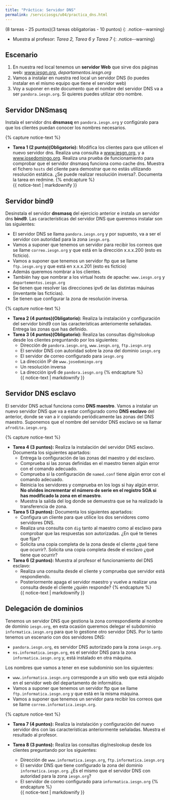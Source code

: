 ```yaml
---
title: "Práctica: Servidor DNS"
permalink: /serviciosgs/u04/practica_dns.html
---
```


(8 tareas - 25 puntos)(3 tareas obligatorias - 10 puntos)
{: .notice--warning}
* Muestra al profesor: *Tarea 2, Tarea 6 y Tarea 7*
{: .notice--warning}

## Escenario


1. En nuestra red local tenemos un **servidor Web** que sirve dos páginas web: *www.iesgn.org*, *departamentos.iesgn.org*
2. Vamos a instalar en nuestra red local un servidor DNS (lo puedes instalar en el mismo equipo que tiene el servidor web)
3. Voy a suponer en este documento que el nombre del servidor DNS va a ser ``pandora.iesgn.org``. Si quieres puedes utilizar otro nombre.

## Servidor DNSmasq

Instala el servidor dns **dnsmasq** en ``pandora.iesgn.org`` y configúralo para que los clientes puedan conocer los nombres necesarios.

{% capture notice-text %}
* **Tarea 1 (2 punto)(Obligatorio):** Modifica los clientes para que utilicen el nuevo servidor dns. Realiza una consulta a www.iesgn.org, y a www.josedomingo.org. Realiza una prueba de funcionamiento para comprobar que el servidor dnsmasq funciona como cache dns. Muestra el fichero ``hosts`` del cliente para demostrar que no estás utilizando resolución estática. ¿Se puede realizar resolución inversa?. Documenta la tarea en redmine.
{% endcapture %}<div class="notice--info">{{ notice-text | markdownify }}</div>

## Servidor bind9 

Desinstala el servidor **dnsmasq** del ejercicio anterior e instala un servidor dns **bind9**.  Las características del servidor DNS que queremos instalar son las siguientes:

* El servidor DNS se llama ``pandora.iesgn.org`` y por supuesto, va a ser el servidor con autoridad para la zona ``iesgn.org``.
* Vamos a suponer que tenemos un servidor para recibir los correos que se llame ``correo.iesgn.org`` y que está en la dirección x.x.x.200 (esto es ficticio).
* Vamos a suponer que tenemos un servidor ftp que se llame ``ftp.iesgn.org`` y que está en x.x.x.201 (esto es ficticio)
* Además queremos nombrar a los clientes.
* También hay que nombrar a los virtual hosts de apache: ``www.iesgn.org`` y ``departementos.iesgn.org``
* Se tienen que resolver las direcciones ipv6 de las distintas máuinas (inventante las ficticias).
* Se tienen que configurar la zona de resolución inversa.

{% capture notice-text %}
* **Tarea 2 (4 puntos)(Obligatorio):** Realiza la instalación y configuración del servidor bind9 con las características anteriomente señaladas. Entrega las zonas que has definido.
* **Tarea 3 (4 puntos)(Obligatorio):** Realiza las consultas dig/nslookup desde los clientes preguntando por los siguientes:
	* Dirección de ``pandora.iesgn.org``, ``www.iesgn.org``, ``ftp.iesgn.org``
	* El servidor DNS con autoridad sobre la zona del dominio ``iesgn.org``
	* El servidor de correo configurado para ``iesgn.org``
	* La dirección IP de ``www.josedomingo.org``
	* Un resolución inversa
	* La dirección ipv6 de ``pandora.iesgn.org``
{% endcapture %}<div class="notice--info">{{ notice-text | markdownify }}</div>

## Servidor DNS esclavo

El servidor DNS actual funciona como **DNS maestro**. Vamos a instalar un nuevo servidor DNS que va a estar configurado como **DNS esclavo** del anterior, donde se van a ir copiando periódicamente las zonas del DNS maestro. Suponemos que el nombre del servidor DNS esclavo se va llamar ``afrodita.iesgn.org``.

{% capture notice-text %}
* **Tarea 4 (3 puntos):** Realiza la instalación del servidor DNS esclavo. Documenta los siguientes apartados:
	* Entrega la configuración de las zonas del maestro y del esclavo.
	* Comprueba si las zonas definidas en el maestro tienen algún error con el comando adecuado.
	* Comprueba si la configuración de ``named.conf`` tiene algún error con el comando adecuado.
	* Reinicia los servidores y comprueba en los logs si hay algún error. **No olvides incrementar el número de serie en el registro SOA si has modificado la zona en el maestro**.
	* Muestra la salida del log donde se demuestra que se ha realizado la transferencia de zona.
* **Tarea 5 (3 puntos):** Documenta los siguientes apartados:
	* Configura un cliente para que utilice los dos servidores como servidores DNS.
	* Realiza una consulta con ``dig`` tanto al maestro como al esclavo para comprobar que las respuestas son autorizadas. ¿En qué te tienes que fijar?
	* Solicita una copia completa de la zona desde el cliente ¿qué tiene que ocurrir?. Solicita una copia completa desde el esclavo ¿qué tiene que ocurrir?
* **Tarea 6 (2 puntos):** Muestra al profesor el funcionamiento del DNS esclavo:
	* Realiza una consulta desde el cliente y comprueba que servidor está respondiendo.
	* Posteriormente apaga el servidor maestro y vuelve a realizar una consulta desde el cliente ¿quién responde?
{% endcapture %}<div class="notice--info">{{ notice-text | markdownify }}</div>

## Delegación de dominios

Tenemos un servidor DNS que gestiona la zona correspondiente al nombre de dominio ``iesgn.org``, en esta ocasión queremos delegar el subdominio ``informatica.iesgn.org`` para que lo gestione otro servidor DNS. Por lo tanto tenemos un escenario con dos servidores DNS:

* ``pandora.iesgn.org``, es servidor DNS autorizado para la zona ``iesgn.org``.
* ``ns.informatica.iesgn.org``, es el servidor DNS para la zona ``informatica.iesgn.org`` y, está instalado en otra máquina.

Los nombres que vamos a tener en ese subdominio son los siguientes:

* ``www.informatica.iesgn.org`` corresponde a un sitio web que está alojado en el servidor web del departamento de informática.
* Vamos a suponer que tenemos un servidor ftp que se llame ``ftp.informatica.iesgn.org`` y que está en la misma máquina.
* Vamos a suponer que tenemos un servidor para recibir los correos que se llame ``correo.informatica.iesgn.org``.

{% capture notice-text %}
* **Tarea 7 (4 puntos):** Realiza la instalación y configuración del nuevo servidor dns con las características anteriormente señaladas. Muestra el resultado al profesor.
* **Tarea 8 (3 puntos):** Realiza las consultas dig/neslookup desde los clientes preguntando por los siguientes:	

	* Dirección de ``www.informatica.iesgn.org``, ``ftp.informatica.iesgn.org``
	* El servidor DNS que tiene configurado la zona del dominio ``informatica.iesgn.org``. ¿Es el mismo que el servidor DNS con autoridad para la zona ``iesgn.org``?
	* El servidor de correo configurado para ``informatica.iesgn.org``
{% endcapture %}<div class="notice--info">{{ notice-text | markdownify }}</div>